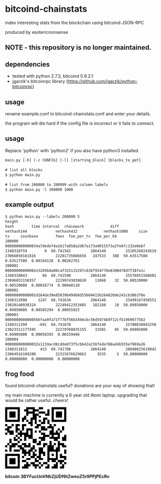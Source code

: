 # bitcoind-chainstats
index interesting stats from the blockchain using bitcoind JSON-RPC

produced by esotericnonsense

## NOTE - this repository is no longer maintained.

## dependencies
* tested with python 2.7.3, bitcoind 0.9.2.1
* jgarzik's bitcoinrpc library (https://github.com/jgarzik/python-bitcoinrpc)

## usage
rename example.conf to bitcoind-chainstats.conf and enter your details.

the program will die hard if the config file is incorrect or it fails to connect.
 
## usage
Replace 'python' with 'python2' if you also have python3 installed.
```
main.py [-h] [-c CONFIG] [-l] [starting_block] [blocks_to_get]

# list all blocks
$ python main.py

# list from 200000 to 200999 with column labels
$ python main.py -l 200000 1000
```

## example output
```
$ python main.py --labels 200000 5
height                                                             hash        time interval  chainwork            diff             nethash144             nethash432            nethash1008     size    tx     coinbase        fees  fee_per_tx  fee_per_kb
200000 000000000000034a7dedef4a161fa058a2d67a173a90155f3a2fe6fc132e0ebf  1348310759        0  68.741562         2864140         25105260243619         23066050181816         22281735686656   247533   388  50.63517500  0.63517500  0.00164128  0.00262761
200001 00000000000002e3269b8a00caf315115297c626f954770e8398470d7f387e1c  1348310843       84  68.741598         2864140         25576851568601         23096853150357         22299743830620    11068    32  50.00520000  0.00520000  0.00016774  0.00048110
200002 00000000000001d164de39e85839b49d68d55604415b264820de242cb3863f0e  1348312090     1247  68.741634         2864140         25499167450551         23020140938324         22249412353405   182188    18  50.09950000  0.09950000  0.00585294  0.00055925
200003 0000000000000566faa9fa71f77bf56b3494cbc56d5974b9f12cfb1969077582  1348311399     -691  68.741670         2864140         25780838043250         23023311177595         22279760035155    31501    85  50.04905000  0.04905000  0.00058393  0.00159446
200004 000000000000032e1219acd8cdda073f5cbb42a216fede788ad4b555e7969a26  1348311812      413  68.741706         2864140         26040825619842         23064916104200         22315676629662     3535     5  50.00000000  0.00000000  0.00000000  0.00000000
```

## frog food
found bitcoind-chainstats useful? donations are your way of showing that!

my main machine is currently a 6 year old Atom laptop. upgrading that would be rather useful. cheers!

![ScreenShot](/img/donation-qr.png)

**bitcoin 3BYFucUnVNhZjUDf6tZweuZ5r9PPjPEcRv**
